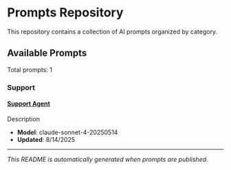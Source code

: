 # Prompts Repository

This repository contains a collection of AI prompts organized by category.

## Available Prompts

Total prompts: 1

### Support

#### [Support Agent](./prompts/support-agent/prompt.md)

Description

- **Model**: claude-sonnet-4-20250514
- **Updated**: 8/14/2025


---

*This README is automatically generated when prompts are published.*
